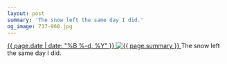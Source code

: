 ```yaml
---
layout: post
summary: 'The snow left the same day I did.'
og_image: 737-960.jpg
---
```


<p>
 <time>
  <a href="/737">
   {{ page.date | date: "%B %-d, %Y" }}
  </a>
 </time>
 <a href="/737">
  <img alt="{{ page.summary }}" data-taken="3/10/2018" sizes="(min-width: 700px) 50vw, calc(100vw - 2rem)" src="{{ site.assets_url }}/737-480.jpg" srcset="{{ site.assets_url }}/737-240.jpg 240w, {{ site.assets_url }}/737-480.jpg 480w, {{ site.assets_url }}/737-720.jpg 720w, {{ site.assets_url }}/737-960.jpg 960w"/>
 </a>
 <span>
  The snow left the same day I did.
 </span>
</p>
